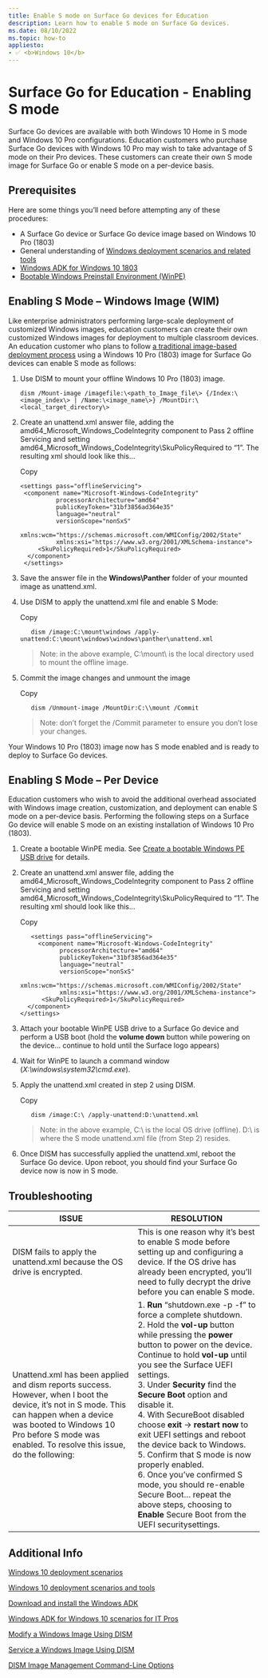 ```yaml
---
title: Enable S mode on Surface Go devices for Education
description: Learn how to enable S mode on Surface Go devices.
ms.date: 08/10/2022
ms.topic: how-to
appliesto:
- ✅ <b>Windows 10</b>
---
```


# Surface Go for Education - Enabling S mode

Surface Go devices are available with both Windows 10 Home in S mode and Windows 10 Pro configurations. Education customers who purchase Surface Go devices with Windows 10 Pro may wish to take advantage of S mode on their Pro devices. These customers can create their own S mode image for Surface Go or enable S mode on a per-device basis.

## Prerequisites

Here are some things you’ll need before attempting any of these procedures:

-   A Surface Go device or Surface Go device image based on Windows 10 Pro
    (1803)
-   General understanding of [Windows deployment scenarios and related
    tools](/windows/deployment/windows-deployment-scenarios-and-tools)
-   [Windows ADK for Windows 10
    1803](/windows/deployment/windows-adk-scenarios-for-it-pros)
-   [Bootable Windows Preinstall Environment
    (WinPE)](/windows-hardware/manufacture/desktop/winpe-create-usb-bootable-drive)

## Enabling S Mode – Windows Image (WIM)

Like enterprise administrators performing large-scale deployment of customized Windows images, education customers can create their own customized Windows images for deployment to multiple classroom devices. An education customer who plans to follow [a traditional image-based deployment
process](/windows/deployment/windows-10-deployment-scenarios#traditional-deployment) using a Windows 10 Pro (1803) image for Surface Go devices can enable S mode as follows:

1. Use DISM to mount your offline Windows 10 Pro (1803) image.

   ```
   dism /Mount-image /imagefile:\<path_to_Image_file\> {/Index:\<image_index\> | /Name:\<image_name\>} /MountDir:\<local_target_directory\>
   ```

2. Create an unattend.xml answer file, adding the
   amd64_Microsoft_Windows_CodeIntegrity component to Pass 2 offline Servicing
   and setting amd64_Microsoft_Windows_CodeIntegrity\\SkuPolicyRequired to “1”.
   The resulting xml should look like this…

   Copy
   ```
   <settings pass="offlineServicing">
    <component name="Microsoft-Windows-CodeIntegrity"
             processorArchitecture="amd64"
             publicKeyToken="31bf3856ad364e35"
             language="neutral"
             versionScope="nonSxS"
             xmlns:wcm="https://schemas.microsoft.com/WMIConfig/2002/State"
             xmlns:xsi="https://www.w3.org/2001/XMLSchema-instance">
        <SkuPolicyRequired>1</SkuPolicyRequired>
     </component>
    </settings>
   ```
3. Save the answer file in the **Windows\Panther** folder of your mounted image as unattend.xml.
4. Use DISM to apply the unattend.xml file and enable S Mode:

   Copy
      ```
         dism /image:C:\mount\windows /apply-unattend:C:\mount\windows\windows\panther\unattend.xml
      ```

   >   Note: in the above example, C:\\mount\\ is the local directory used to mount
   >   the offline image.
5. Commit the image changes and unmount the image

   Copy
      ```
         dism /Unmount-image /MountDir:C:\\mount /Commit
      ```
   >Note: don’t forget the /Commit parameter to ensure you don’t lose your
    changes.

Your Windows 10 Pro (1803) image now has S mode enabled and is ready to deploy to Surface Go devices.

## Enabling S Mode – Per Device

Education customers who wish to avoid the additional overhead associated with Windows image creation, customization, and deployment can enable S mode on a per-device basis. Performing the following steps on a Surface Go device will enable S mode on an existing installation of Windows 10 Pro (1803).

1.  Create a bootable WinPE media. See [Create a bootable Windows PE USB
    drive](/windows-hardware/manufacture/desktop/winpe-create-usb-bootable-drive) for details.

2. Create an unattend.xml answer file, adding the
    amd64_Microsoft_Windows_CodeIntegrity component to Pass 2 offline Servicing
    and setting amd64_Microsoft_Windows_CodeIntegrity\\SkuPolicyRequired to “1”. The resulting xml should look like this…

   Copy
   ```
      <settings pass="offlineServicing">
        <component name="Microsoft-Windows-CodeIntegrity"
              processorArchitecture="amd64"
              publicKeyToken="31bf3856ad364e35"
              language="neutral"
              versionScope="nonSxS"
              xmlns:wcm="https://schemas.microsoft.com/WMIConfig/2002/State"
              xmlns:xsi="https://www.w3.org/2001/XMLSchema-instance">
         <SkuPolicyRequired>1</SkuPolicyRequired>
     </component>
   </settings>
   ```

3. Attach your bootable WinPE USB drive to a Surface Go device and perform a USB boot (hold the **volume down** button while powering on the device… continue to hold until the Surface logo appears)
4. Wait for WinPE to launch a command window     (*X:\\windows\\system32\\cmd.exe*).
5. Apply the unattend.xml created in step 2 using DISM.

   Copy
   ```
      dism /image:C:\ /apply-unattend:D:\unattend.xml
   ```
   >  Note: in the above example, C:\\ is the local OS drive (offline). D:\ is where the S mode unattend.xml file (from Step 2) resides.

6.  Once DISM has successfully applied the unattend.xml, reboot the Surface Go device.
Upon reboot, you should find your Surface Go device now is now in S mode.

## Troubleshooting

|ISSUE | RESOLUTION |
|------------------------ |-----------------------|
|DISM fails to apply the unattend.xml because the OS drive is encrypted. | This is one reason why it’s best to enable S mode before setting up and configuring a device. If the OS drive has already been encrypted, you’ll need to fully decrypt the drive before you can enable S mode. |
|Unattend.xml has been applied and dism reports success. However, when I boot the device, it’s not in S mode. This can happen when a device was booted to Windows 10 Pro before S mode was enabled. To resolve this issue, do the following: | 1.  **Run** “shutdown.exe -p -f” to force a complete shutdown. <br> 2.  Hold the **vol-up** button while pressing the **power** button to power on the device. Continue to hold **vol-up** until you see the Surface UEFI settings. <br> 3.  Under **Security** find the **Secure Boot** option and disable it. <br> 4.  With SecureBoot disabled choose **exit** -\> **restart now** to exit UEFI settings and reboot the device back to Windows. <br> 5.  Confirm that S mode is now properly enabled. <br> 6.  Once you’ve confirmed S mode, you should re-enable Secure Boot… repeat the above steps, choosing to **Enable** Secure Boot from the UEFI securitysettings.

## Additional Info

[Windows 10 deployment scenarios](/windows/deployment/windows-10-deployment-scenarios)

[Windows 10 deployment scenarios and tools](/windows/deployment/windows-deployment-scenarios-and-tools)

[Download and install the Windows ADK](/windows-hardware/get-started/adk-install)

[Windows ADK for Windows 10 scenarios for IT Pros](/windows/deployment/windows-adk-scenarios-for-it-pros)

[Modify a Windows Image Using DISM](/windows-hardware/manufacture/desktop/mount-and-modify-a-windows-image-using-dism)

[Service a Windows Image Using DISM](/windows-hardware/manufacture/desktop/service-a-windows-image-using-dism)

[DISM Image Management Command-Line Options](/windows-hardware/manufacture/desktop/dism-image-management-command-line-options-s14)